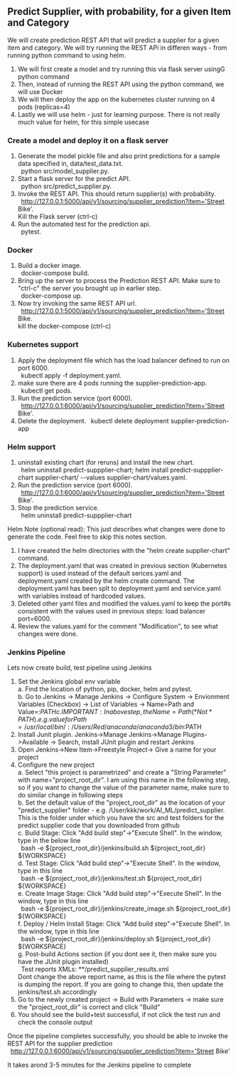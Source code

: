 ## Predict Supplier, with probability, for a given Item and Category

We will create prediction REST API that will predict a supplier for a given item and category. We will try running the REST APi in differen ways - from running python command to using helm. 
1. We will first create a model and try running this via flask server usingG python command   
2. Then, instead of running the REST API using the python command, we will use Docker
3. We will then deploy the app on the kubernetes cluster running on 4 pods (replicas=4)
4. Lastly we will use helm - just for learning purpose. There is not really much value for helm, for this simple usecase

### Create a model and deploy it on a flask server
1. Generate the model pickle file and also print predictions for a sample data specified in, data/test_data.txt.  
&ensp;python src/model_supplier.py. 
2. Start a flask server for the predict API.  
&ensp;python src/predict_supplier.py. 
3. Invoke the REST API. This should return supplier(s) with probability.   
&ensp;http://127.0.0.1:5000/api/v1/sourcing/supplier_prediction?item='Street Bike'.   
Kill the Flask server (ctrl-c)
4. Run the automated test for the prediction api.   
&ensp;pytest. 

### Docker
1. Build a docker image.   
&ensp;docker-compose build. 
2. Bring up the server to process the Prediction REST API. Make sure to "ctrl-c" the server you brought up in earlier step.   
&ensp;docker-compose up. 
3. Now try invoking the same REST API url.    
&ensp;http://127.0.0.1:5000/api/v1/sourcing/supplier_prediction?item='Street Bike.   
kill the docker-compose (ctrl-c)

### Kubernetes support
1. Apply the deployment file which has the load balancer defined to run on port 6000.   
&ensp;kubectl apply -f deployment.yaml. 
2. make sure there are 4 pods running the supplier-prediction-app.   
&ensp;kubectl get pods. 
3. Run the prediction service (port 6000).   
&ensp;http://127.0.0.1:6000/api/v1/sourcing/supplier_prediction?item='Street Bike'.   
4. Delete the deployment. 
&ensp;kubectl delete deployment supplier-prediction-app

### Helm support
1. uninstall existing chart (for reruns) and install the new chart.   
&ensp;helm uninstall predict-suppplier-chart; helm install predict-suppplier-chart supplier-chart/ --values supplier-chart/values.yaml. 
2. Run the prediction service (port 6000).   
&ensp;http://127.0.0.1:6000/api/v1/sourcing/supplier_prediction?item='Street Bike'. 
3. Stop the prediction service.   
&ensp;helm uninstall predict-suppplier-chart 

Helm Note (optional read): This just describes what changes were done to generate the code. Feel free to skip this notes section. 
1. I have created the helm directories with the "helm create supplier-chart" command.   
2. The deployment.yaml that was created in previous section (Kubernetes support) is used instead of the default serices.yaml and deployment.yaml created by the helm create command. The deployment.yaml has been splt to deployment.yaml and service.yaml with variables instead of hardcoded values. 
3. Deleted other yaml files and modified the  values.yaml to keep the port#s consistent with the values used in previous steps: load balancer port=6000. 
4. Review the values.yaml for the comment "Modification", to see what changes were done. 

### Jenkins Pipeline
Lets now create build, test pipeline using Jenkins

1. Set the Jenkins global env variable  
   a. Find the location of python, pip, docker, helm and pytest.   
   b. Go to Jenkins -> Manage Jenkins -> Configure System -> Envionment Variables (Checkbox) -> List of Variables -> Name=Path and Value=<Path got from above Step>:$PATH  
   c. IMPORTANT: In above step, the Name = Path (*Not* PATH). e.g. value for Path = /usr/local/bin/:/Users/Red/anaconda/anaconda3/bin:$PATH
2. Install Junit plugin. Jenkins->Manage Jenkins->Manage Plugins->Available -> Search, install JUnit plugin and restart Jenkins  
3. Open Jenkins->New Item->Freestyle Project-> Give a name for your project  
4. Configure the new project  
   a. Select "this project is parametrized" and create a "String Parameter" with name="project_root_dir". I am using this name in the following step, so if you want to change the value of the parameter name, make sure to do similar change in following steps  
   b. Set the default value of the "project_root_dir" as the location of your "predict_supplier" folder - e.g. /User/kkk/work/AI_ML/predict_supplier. This is the folder under which you have the src and test folders for the predict supplier code that you downloaded from github  
   c. Build Stage: Click "Add build step"->"Execute Shell". In the window, type in the below line  
        &ensp;bash -e ${project_root_dir}/jenkins/build.sh ${project_root_dir} ${WORKSPACE}  
   d. Test Stage: Click "Add build step"->"Execute Shell". In the window, type in this line  
        &ensp;bash -e ${project_root_dir}/jenkins/test.sh ${project_root_dir} ${WORKSPACE}  
   e. Create Image Stage: Click "Add build step"->"Execute Shell". In the window, type in this line  
        &ensp;bash -e ${project_root_dir}/jenkins/create_image.sh ${project_root_dir} ${WORKSPACE}  
   f. Deploy / Helm Install Stage: Click "Add build step"->"Execute Shell". In the window, type in this line  
        &ensp;bash -e ${project_root_dir}/jenkins/deploy.sh ${project_root_dir} ${WORKSPACE}  
   g. Post-build Actions section (if you dont see it, then make sure you have the JUnit plugin installed)  
        &ensp;Test reports XMLs: **/predict_supplier_results.xml  
      Dont change the above report name, as this is the file where the pytest is dumping the report. If you are going to change this, then update the jenkins/test.sh accordingly  
5. Go to the newly created project -> Build with Parameters -> make sure the "project_root_dir" is correct and click "Build"  
6. You should see the build+test successful, if not click the test run and check the console output  
   
Once the pipeline completes successfully, you should be able to invoke the REST API for the supplier prediction  
&ensp;http://127.0.0.1:6000/api/v1/sourcing/supplier_prediction?item='Street Bike'

It takes arond 3-5 minutes for the Jenkins pipeline to complete
 

